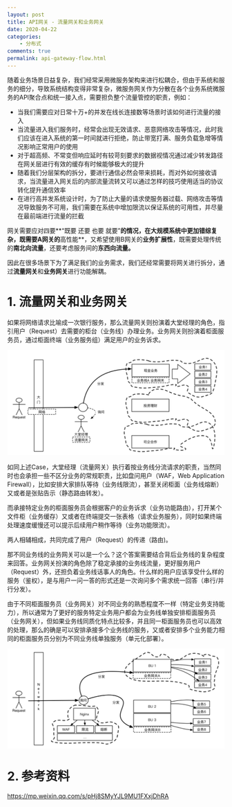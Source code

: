 ```yaml
---
layout: post
title: API网关 - 流量网关和业务网关
date: 2020-04-22
categories:
    - 分布式
comments: true
permalink: api-gateway-flow.html
---
```


随着业务场景日益复杂，我们经常采用微服务架构来进行松耦合，但由于系统和服务的细分，导致系统结构变得非常复杂，微服务网关作为分散在各个业务系统微服务的API聚合点和统一接入点，需要担负整个流量管控的职责，例如：

- 当我们需要应对日常十万+的并发在线长连接数等场景时该如何进行流量的接入
- 当流量进入我们服务时，经常会出现无效请求、恶意网络攻击等情况，此时我们应该在进入系统的第一时间就进行拒绝，防止带宽打满、服务负载急增等情况影响正常用户的使用
- 对于超高频、不常变但响应延时有较苛刻要求的数据视情况通过减少转发路径在网关层进行有效的缓存有时候能够极大的提升
- 随着我们分层架构的拆分，要进行通信必然会带来损耗，而对外如何接收请求，当流量进入网关后的内部流量流转又可以通过怎样的技巧使用适当的协议转化提升通信效率
- 在进行高并发系统设计时，为了防止大量的请求使服务器过载、网络攻击等情况导致服务不可用，我们需要在系统中增加限流以保证系统的可用性，并尽量在最前端进行流量的拦截

网关需要应对四要**“既要 还要 也要 就要”**的情况，在大规模系统中更加错综复杂，既需要A网关的**高性能**，又希望使用B网关的**业务扩展性**，既需要处理传统的**南北向流量**，还要考虑服务间的**东西向流量。**

因此在很多场景下为了满足我们的业务需求，我们还经常需要将网关进行拆分，通过**流量网关**和**业务网关**进行功能解耦。

# 1. 流量网关和业务网关

如果将网络请求比喻成一次银行服务，那么流量网关则扮演着大堂经理的角色，指引用户（Request）去需要的柜台（业务线）办理业务。业务网关则扮演着柜面服务员，通过柜面终端（业务服务组）满足用户的业务诉求。

![](/assets/images/posts/api-gateway/api-gateway-3.png)

如同上述Case，大堂经理（流量网关）执行着按业务线分流请求的职责，当然同时也会承担一些不区分业务的常规职责，比如盘问用户（WAF，Web Application Firewall），比如安排大家排队等待（业务线限流），甚至关闭柜面（业务线熔断）又或者是张贴告示（静态路由转发）。

而承接特定业务的柜面服务员会根据客户的业务诉求（业务功能路由），打开某个文件柜（业务缓存）又或者在终端提交一张表格（请求业务服务），同时如果终端处理速度缓慢还可以提示后续用户稍作等待（业务功能限流）。

两人相辅相成，共同完成了用户（Request）的传递（路由)。

那不同业务线的业务网关可以是一个么？这个答案需要结合背后业务线的复杂程度来回答。业务网关扮演的角色除了稳定承接的业务线流量，更好服务用户（Request）外，还担负着业务线话事人的角色。什么样的用户应该享受什么样的服务（鉴权），是与用户一问一答的形式还是一次询问多个需求统一回答（串行/并行分发）。

由于不同柜面服务员（业务网关）对不同业务的熟悉程度不一样（特定业务支持能力），所以通常为了更好的服务特定业务用户都会为业务线单独安排柜面服务员（业务网关），但如果业务线同质化特点比较多，并且同一柜面服务员也可以高效的处理，那么的确是可以安排承接多个业务线的服务，又或者安排多个业务能力相同的柜面服务员分别为不同业务线单独服务（单元化部署）。

![](/assets/images/posts/api-gateway/api-gateway-4.png)

# 2.  参考资料

https://mp.weixin.qq.com/s/pHj8SMyYJL9MU1FXxjDhRA